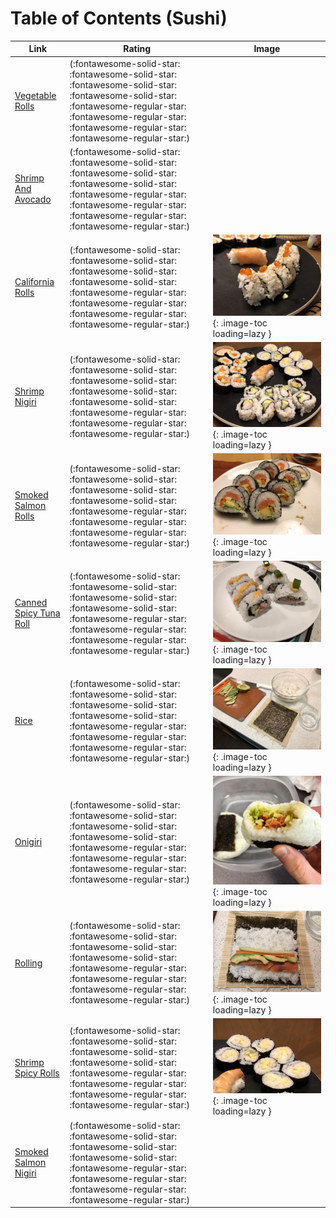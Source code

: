 # Table of Contents (Sushi)

| Link | Rating | Image |
| -- | -- | -- |
| [Vegetable Rolls](vegetable_rolls) | (:fontawesome-solid-star: :fontawesome-solid-star: :fontawesome-solid-star: :fontawesome-solid-star: :fontawesome-regular-star: :fontawesome-regular-star: :fontawesome-regular-star: :fontawesome-regular-star:) | <!-- TODO: Capture image --> |
| [Shrimp And Avocado](shrimp_and_avocado) | (:fontawesome-solid-star: :fontawesome-solid-star: :fontawesome-solid-star: :fontawesome-solid-star: :fontawesome-regular-star: :fontawesome-regular-star: :fontawesome-regular-star: :fontawesome-regular-star:) | <!-- TODO: Capture image --> |
| [California Rolls](california_rolls) | (:fontawesome-solid-star: :fontawesome-solid-star: :fontawesome-solid-star: :fontawesome-solid-star: :fontawesome-regular-star: :fontawesome-regular-star: :fontawesome-regular-star: :fontawesome-regular-star:) | ![california_rolls.jpeg](./california_rolls.jpeg){: .image-toc loading=lazy } |
| [Shrimp Nigiri](shrimp_nigiri) | (:fontawesome-solid-star: :fontawesome-solid-star: :fontawesome-solid-star: :fontawesome-solid-star: :fontawesome-solid-star: :fontawesome-regular-star: :fontawesome-regular-star: :fontawesome-regular-star:) | ![shrimp_nigiri.jpeg](./shrimp_nigiri.jpeg){: .image-toc loading=lazy } |
| [Smoked Salmon Rolls](smoked_salmon_rolls) | (:fontawesome-solid-star: :fontawesome-solid-star: :fontawesome-solid-star: :fontawesome-solid-star: :fontawesome-regular-star: :fontawesome-regular-star: :fontawesome-regular-star: :fontawesome-regular-star:) | ![smoked_salmon_rolls.jpg](./smoked_salmon_rolls.jpg){: .image-toc loading=lazy } |
| [Canned Spicy Tuna Roll](canned_spicy_tuna_roll) | (:fontawesome-solid-star: :fontawesome-solid-star: :fontawesome-solid-star: :fontawesome-solid-star: :fontawesome-regular-star: :fontawesome-regular-star: :fontawesome-regular-star: :fontawesome-regular-star:) | ![canned_spicy_tuna_roll.jpg](./canned_spicy_tuna_roll.jpg){: .image-toc loading=lazy } |
| [Rice](_rice) | (:fontawesome-solid-star: :fontawesome-solid-star: :fontawesome-solid-star: :fontawesome-solid-star: :fontawesome-regular-star: :fontawesome-regular-star: :fontawesome-regular-star: :fontawesome-regular-star:) | ![_rice.jpg](./_rice.jpg){: .image-toc loading=lazy } |
| [Onigiri](onigiri) | (:fontawesome-solid-star: :fontawesome-solid-star: :fontawesome-solid-star: :fontawesome-solid-star: :fontawesome-regular-star: :fontawesome-regular-star: :fontawesome-regular-star: :fontawesome-regular-star:) | ![onigiri.jpg](./onigiri.jpg){: .image-toc loading=lazy } |
| [Rolling](_rolling) | (:fontawesome-solid-star: :fontawesome-solid-star: :fontawesome-solid-star: :fontawesome-solid-star: :fontawesome-regular-star: :fontawesome-regular-star: :fontawesome-regular-star: :fontawesome-regular-star:) | ![_rolling.jpg](./_rolling.jpg){: .image-toc loading=lazy } |
| [Shrimp Spicy Rolls](shrimp_spicy_rolls) | (:fontawesome-solid-star: :fontawesome-solid-star: :fontawesome-solid-star: :fontawesome-solid-star: :fontawesome-regular-star: :fontawesome-regular-star: :fontawesome-regular-star: :fontawesome-regular-star:) | ![shrimp_spicy_rolls.jpeg](./shrimp_spicy_rolls.jpeg){: .image-toc loading=lazy } |
| [Smoked Salmon Nigiri](smoked_salmon_nigiri) | (:fontawesome-solid-star: :fontawesome-solid-star: :fontawesome-solid-star: :fontawesome-solid-star: :fontawesome-regular-star: :fontawesome-regular-star: :fontawesome-regular-star: :fontawesome-regular-star:) | <!-- TODO: Capture image --> |